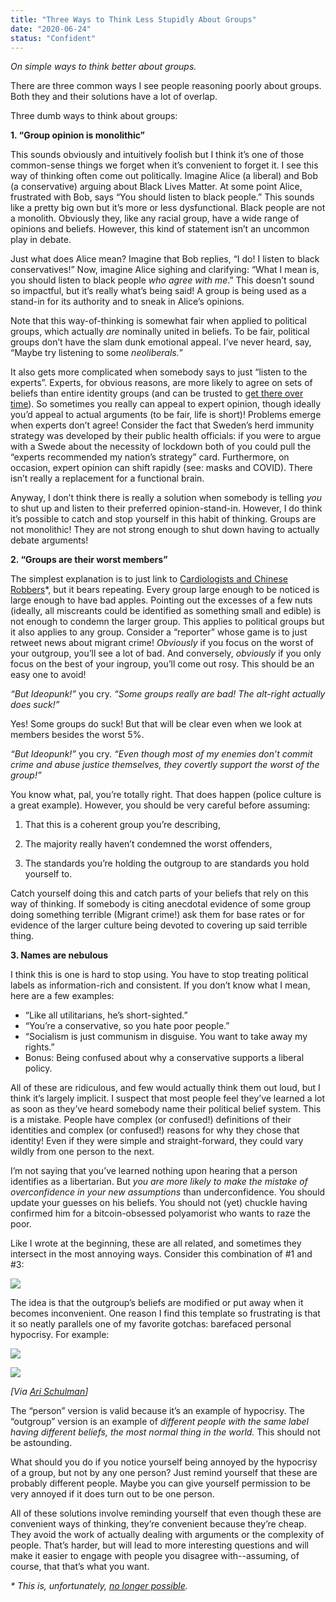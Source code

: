 ```yaml
---
title: "Three Ways to Think Less Stupidly About Groups"
date: "2020-06-24"
status: "Confident"
---
```


_On simple ways to think better about groups._

There are three common ways I see people reasoning poorly about groups. Both they and their solutions have a lot of overlap.

Three dumb ways to think about groups:

 **1. “Group opinion is monolithic”**

This sounds obviously and intuitively foolish but I think it’s one of those common-sense things we forget when it’s convenient to forget it. I see this way of thinking often come out politically. Imagine Alice (a liberal) and Bob (a conservative) arguing about Black Lives Matter. At some point Alice, frustrated with Bob, says “You should listen to black people.” This sounds like a pretty big own but it’s more or less dysfunctional. Black people are not a monolith. Obviously they, like any racial group, have a wide range of opinions and beliefs. However, this kind of statement isn’t an uncommon play in debate.

Just what does Alice mean? Imagine that Bob replies, “I do! I listen to black conservatives!” Now, imagine Alice sighing and clarifying: “What I mean is, you should listen to black people _who agree with me_.” This doesn’t sound so impactful, but it’s really what’s being said! A group is being used as a stand-in for its authority and to sneak in Alice’s opinions.

Note that this way-of-thinking is somewhat fair when applied to political groups, which actually _are_ nominally united in beliefs. To be fair, political groups don’t have the slam dunk emotional appeal. I’ve never heard, say, “Maybe try listening to some _neoliberals._”

It also gets more complicated when somebody says to just “listen to the experts”. Experts, for obvious reasons, are more likely to agree on sets of beliefs than entire identity groups (and can be trusted to [get there over time](https://www.lesswrong.com/s/BQBqPowfxjvoee8jw/p/ERPL3v2Y976W7XG3j)). So sometimes you really can appeal to expert opinion, though ideally you’d appeal to actual arguments (to be fair, life is short)! Problems emerge when experts don’t agree! Consider the fact that Sweden’s herd immunity strategy was developed by their public health officials: if you were to argue with a Swede about the necessity of lockdown both of you could pull the “experts recommended my nation’s strategy” card. Furthermore, on occasion, expert opinion can shift rapidly (see: masks and COVID). There isn’t really a replacement for a functional brain.

Anyway, I don’t think there is really a solution when somebody is telling _you_ to shut up and listen to their preferred opinion-stand-in. However, I do think it’s possible to catch and stop yourself in this habit of thinking. Groups are not monolithic! They are not strong enough to shut down having to actually debate arguments!

**2. “Groups are their worst members”**

The simplest explanation is to just link to [Cardiologists and Chinese Robbers](https://slatestarcodex.com/2015/09/16/cardiologists-and-chinese-robbers/)\*, but it bears repeating. Every group large enough to be noticed is large enough to have bad apples. Pointing out the excesses of a few nuts (ideally, all miscreants could be identified as something small and edible) is not enough to condemn the larger group. This applies to political groups but it also applies to any group. Consider a “reporter” whose game is to just retweet news about migrant crime! _Obviously_ if you focus on the worst of your outgroup, you’ll see a lot of bad. And conversely, _obviously_ if you only focus on the best of your ingroup, you’ll come out rosy. This should be an easy one to avoid!

_“But Ideopunk!”_ you cry. _“Some groups really are bad! The alt-right actually does suck!”_

Yes! Some groups do suck! But that will be clear even when we look at members besides the worst 5%.

_“But Ideopunk!”_ you cry. _“Even though most of my enemies don’t commit crime and abuse justice themselves, they covertly support the worst of the group!”_

You know what, pal, you’re totally right. That does happen (police culture is a great example). However, you should be very careful before assuming:

1. That this is a coherent group you’re describing,

2. The majority really haven’t condemned the worst offenders,

3. The standards you’re holding the outgroup to are standards you hold yourself to.

Catch yourself doing this and catch parts of your beliefs that rely on this way of thinking. If somebody is citing anecdotal evidence of some group doing something terrible (Migrant crime!) ask them for base rates or for evidence of the larger culture being devoted to covering up said terrible thing.

**3. Names are nebulous**

I think this is one is hard to stop using. You have to stop treating political labels as information-rich and consistent. If you don’t know what I mean, here are a few examples:

-   “Like all utilitarians, he’s short-sighted.”
-   “You’re a conservative, so you hate poor people.”
-   “Socialism is just communism in disguise. You want to take away my rights.”
-   Bonus: Being confused about why a conservative supports a liberal policy.

All of these are ridiculous, and few would actually think them out loud, but I think it’s largely implicit. I suspect that most people feel they’ve learned a lot as soon as they’ve heard somebody name their political belief system. This is a mistake. People have complex (or confused!) definitions of their identities and complex (or confused!) reasons for why they chose that identity! Even if they were simple and straight-forward, they could vary wildly from one person to the next.

I’m not saying that you’ve learned nothing upon hearing that a person identifies as a libertarian. But _you are more likely to make the mistake of overconfidence in your new assumptions_ than underconfidence. You should update your guesses on his beliefs. You should not (yet) chuckle having confirmed him for a bitcoin-obsessed polyamorist who wants to raze the poor.

Like I wrote at the beginning, these are all related, and sometimes they intersect in the most annoying ways. Consider this combination of #1 and #3:

![](https://lh4.googleusercontent.com/SzRgQVmmKtq2wvAAH-y5goiYad1aZO76Z7HSugKGMuItCQSK6MZbKFtg8v6vEVEl_jpe1z2OR_5rGO1TJy3izFe4WDfKqcw5jKdUgh6i_23bTj9jBGmlimxaTwkPaXFB6NoUC23C)

The idea is that the outgroup’s beliefs are modified or put away when it becomes inconvenient. One reason I find this template so frustrating is that it so neatly parallels one of my favorite gotchas: barefaced personal hypocrisy. For example:

![](https://lh6.googleusercontent.com/jrQEXYX4S95ZOReLKRxJXnT9hnDj7r0mUE82bpHaE1Btl7eT8Qr-g0Xdszv7s2UkWRGtSavTY8c-Qm2fJyaJctcANrfzKALt0xAVHQgFHJ1bBMhLcg-AKuiypl0FND69MSCDfkYw)

![](https://lh6.googleusercontent.com/0EBBT4yZseX785_b6CzC0Hj7AMJP4vVusXSoKvyp7Ch3HnTqa94cbJQS3Ryoya0GhmJhId93T4KZkTvcPbo7X0581a9_3BDfnnNeNXJ1I0h1FT6qVTPb6R-DsYprqmsXp24hfzEd)

_\[Via_ [_Ari Schulman_](https://twitter.com/AriSchulman/status/1243502730200653826)_\]_

The “person” version is valid because it’s an example of hypocrisy. The “outgroup” version is an example of _different people with the same label having different beliefs, the most normal thing in the world._ This should not be astounding.

What should you do if you notice yourself being annoyed by the hypocrisy of a group, but not by any one person? Just remind yourself that these are probably different people. Maybe you can give yourself permission to be very annoyed if it does turn out to be one person.

All of these solutions involve reminding yourself that even though these are convenient ways of thinking, they’re convenient because they’re cheap. They avoid the work of actually dealing with arguments or the complexity of people. That’s harder, but will lead to more interesting questions and will make it easier to engage with people you disagree with--assuming, of course, that that’s what you want.

_\* This is, unfortunately,_ [_no longer possible_](https://slatestarcodex.com/2020/06/22/nyt-is-threatening-my-safety-by-revealing-my-real-name-so-i-am-deleting-the-blog/)_._
